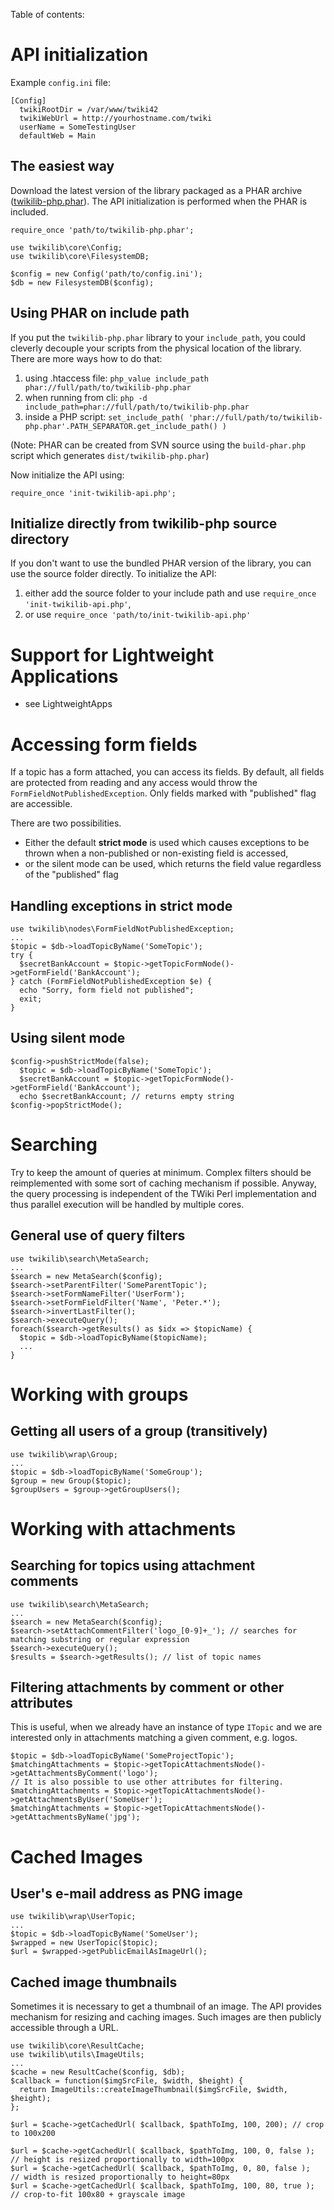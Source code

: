 Table of contents:


# API initialization #

Example `config.ini` file:
```
[Config]
  twikiRootDir = /var/www/twiki42
  twikiWebUrl = http://yourhostname.com/twiki
  userName = SomeTestingUser
  defaultWeb = Main
```


## The easiest way ##
Download the latest version of the library packaged as a PHAR archive ([twikilib-php.phar](http://twikilib-php.googlecode.com/svn/trunk/dist/twikilib-php.phar)). The API initialization is performed when the PHAR is included.
```
require_once 'path/to/twikilib-php.phar';

use twikilib\core\Config;
use twikilib\core\FilesystemDB;

$config = new Config('path/to/config.ini');
$db = new FilesystemDB($config);
```


## Using PHAR on include path ##
If you put the `twikilib-php.phar` library to your `include_path`, you could cleverly decouple your scripts from the physical location of the library. There are more ways how to do that:
  1. using .htaccess file: `php_value include_path phar://full/path/to/twikilib-php.phar`
  1. when running from cli: `php -d include_path=phar://full/path/to/twikilib-php.phar`
  1. inside a PHP script: `set_include_path( 'phar://full/path/to/twikilib-php.phar'.PATH_SEPARATOR.get_include_path() )`

(Note: PHAR can be created from SVN source using the `build-phar.php` script which generates `dist/twikilib-php.phar`)

Now initialize the API using:
```
require_once 'init-twikilib-api.php';
```


## Initialize directly from twikilib-php source directory ##

If you don't want to use the bundled PHAR version of the library, you can use the source folder directly. To initialize the API:

  1. either add the source folder to your include path and use `require_once 'init-twikilib-api.php'`,
  1. or use `require_once 'path/to/init-twikilib-api.php'`

# Support for Lightweight Applications #
  * see LightweightApps

# Accessing form fields #
If a topic has a form attached, you can access its fields.
By default, all fields are protected from reading and any access would throw the `FormFieldNotPublishedException`.
Only fields marked with "published" flag are accessible.

There are two possibilities.
  * Either the default **strict mode** is used which causes exceptions to be thrown when a non-published or non-existing field is accessed,
  * or the silent mode can be used, which returns the field value regardless of the "published" flag

## Handling exceptions in strict mode ##

```
use twikilib\nodes\FormFieldNotPublishedException;
...
$topic = $db->loadTopicByName('SomeTopic');
try {
  $secretBankAccount = $topic->getTopicFormNode()->getFormField('BankAccount');
} catch (FormFieldNotPublishedException $e) {
  echo "Sorry, form field not published";
  exit;
}
```

## Using silent mode ##
```
$config->pushStrictMode(false);
  $topic = $db->loadTopicByName('SomeTopic');
  $secretBankAccount = $topic->getTopicFormNode()->getFormField('BankAccount');
  echo $secretBankAccount; // returns empty string
$config->popStrictMode();
```


# Searching #

Try to keep the amount of queries at minimum. Complex filters should be reimplemented with some sort of caching mechanism if possible. Anyway, the query processing is independent of the TWiki Perl implementation and thus parallel execution will be handled by multiple cores.

## General use of query filters ##
```
use twikilib\search\MetaSearch;
...
$search = new MetaSearch($config);
$search->setParentFilter('SomeParentTopic');
$search->setFormNameFilter('UserForm');
$search->setFormFieldFilter('Name', 'Peter.*');
$search->invertLastFilter();
$search->executeQuery();
foreach($search->getResults() as $idx => $topicName) {
  $topic = $db->loadTopicByName($topicName);
  ...
}
```

# Working with groups #
## Getting all users of a group (transitively) ##
```
use twikilib\wrap\Group;
...
$topic = $db->loadTopicByName('SomeGroup');
$group = new Group($topic);
$groupUsers = $group->getGroupUsers();
```

# Working with attachments #
## Searching for topics using attachment comments ##
```
use twikilib\search\MetaSearch;
...
$search = new MetaSearch($config);
$search->setAttachCommentFilter('logo_[0-9]+_'); // searches for matching substring or regular expression
$search->executeQuery();
$results = $search->getResults(); // list of topic names
```

## Filtering attachments by comment or other attributes ##
This is useful, when we already have an instance of type `ITopic` and we are interested only in attachments matching a given comment, e.g. logos.
```
$topic = $db->loadTopicByName('SomeProjectTopic');
$matchingAttachments = $topic->getTopicAttachmentsNode()->getAttachmentsByComment('logo');
// It is also possible to use other attributes for filtering.
$matchingAttachments = $topic->getTopicAttachmentsNode()->getAttachmentsByUser('SomeUser');
$matchingAttachments = $topic->getTopicAttachmentsNode()->getAttachmentsByName('jpg');
```


# Cached Images #

## User's e-mail address as PNG image ##
```
use twikilib\wrap\UserTopic;
...
$topic = $db->loadTopicByName('SomeUser');
$wrapped = new UserTopic($topic);
$url = $wrapped->getPublicEmailAsImageUrl();
```


## Cached image thumbnails ##
Sometimes it is necessary to get a thumbnail of an image.
The API provides mechanism for resizing and caching images.
Such images are then publicly accessible through a URL.

```
use twikilib\core\ResultCache;
use twikilib\utils\ImageUtils;
...
$cache = new ResultCache($config, $db);
$callback = function($imgSrcFile, $width, $height) {
  return ImageUtils::createImageThumbnail($imgSrcFile, $width, $height);
};

$url = $cache->getCachedUrl( $callback, $pathToImg, 100, 200); // crop to 100x200

$url = $cache->getCachedUrl( $callback, $pathToImg, 100, 0, false ); // height is resized proportionally to width=100px
$url = $cache->getCachedUrl( $callback, $pathToImg, 0, 80, false );  // width is resized proportionally to height=80px
$url = $cache->getCachedUrl( $callback, $pathToImg, 100, 80, true ); // crop-to-fit 100x80 + grayscale image
```